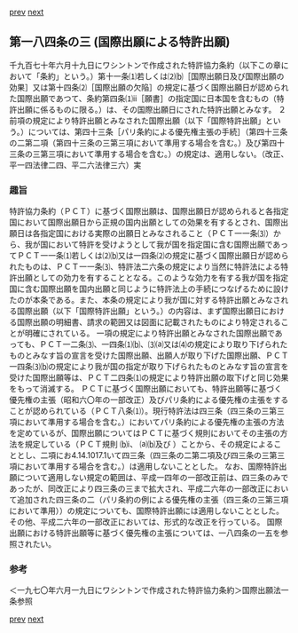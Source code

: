 [prev](/specific\markdowns\特許法\253_Mp-Ch_8-At_184_2.md)
[next](/specific\markdowns\特許法\255_Mp-Ch_9-At_184_4.md)
## 第一八四条の三 (国際出願による特許出願)
千九百七十年六月十九日にワシントンで作成された特許協力条約（以下この章において「条約」という。）第十一条⑴若しくは⑵⒝［国際出願日及び国際出願の効果］又は第十四条⑵［国際出願の欠陥］の規定に基づく国際出願日が認められた国際出願であつて、条約第四条⑴ⅱ［願書］の指定国に日本国を含むもの（特許出願に係るものに限る。）は、その国際出願日にされた特許出願とみなす。
２ 前項の規定により特許出願とみなされた国際出願（以下「国際特許出願」という。）については、第四十三条［パリ条約による優先権主張の手続］（第四十三条の二第二項（第四十三条の三第三項において準用する場合を含む。）及び第四十三条の三第三項において準用する場合を含む。）の規定は、適用しない。（改正、平一四法律二四、平二六法律三六）実

### 趣旨
特許協力条約（ＰＣＴ）に基づく国際出願は、国際出願日が認められると各指定国において国際出願日から正規の国内出願としての効果を有するとされ、国際出願日は各指定国における実際の出願日とみなされること（ＰＣＴ一一条⑶）から、我が国において特許を受けようとして我が国を指定国に含む国際出願であってＰＣＴ一一条⑴若しくは⑵⒝又は一四条⑵の規定に基づく国際出願日が認められたものは、ＰＣＴ一一条⑶、特許法二六条の規定により当然に特許法による特許出願としての効力を有することとなる。このような効力を有する我が国を指定国に含む国際出願を国内出願と同じように特許法上の手続につなげるために設けたのが本条である。また、本条の規定により我が国に対する特許出願とみなされる国際出願（以下「国際特許出願」という。）の内容は、まず国際出願日における国際出願の明細書、請求の範囲又は図面に記載されたものにより特定されることが明確にされている。
一項の規定により特許出願とみなされた国際出願であっても、ＰＣＴ一二条⑶、一四条⑴⒝、⑶⒜又は⑷の規定により取り下げられたものとみなす旨の宣言を受けた国際出願、出願人が取り下げた国際出願、ＰＣＴ一四条⑶⒝の規定により我が国の指定が取り下げられたものとみなす旨の宣言を受けた国際出願等は、ＰＣＴ二四条⑴の規定により特許出願の取下げと同じ効果をもって消滅する。
ＰＣＴに基づく国際出願においても、特許出願等に基づく優先権の主張（昭和六〇年の一部改正）及びパリ条約による優先権の主張をすることが認められている（ＰＣＴ八条⑴）。現行特許法は四三条（四三条の三第三項において準用する場合を含む。）においてパリ条約による優先権の主張の方法を定めているが、国際出願についてはＰＣＴに基づく規則においてその主張の方法を規定している（ＰＣＴ規則 ⒝ⅰ、 ⒜⒝及び ）ことから、その規定によることとし、二項にお4.14.1017.1いて四三条（四三条の二第二項及び四三条の三第三項において準用する場合を含む。）は適用しないこととした。
なお、国際特許出願について適用しない規定の範囲は、平成一四年の一部改正前は、四三条のみであったが、同改正により四三条の三まで拡大され、平成二六年の一部改正において追加された四三条の二（パリ条約の例による優先権の主張（四三条の三第三項において準用））の規定についても、国際特許出願には適用しないこととした。その他、平成二六年の一部改正においては、形式的な改正を行っている。
国際出願における特許出願等に基づく優先権の主張については、一八四条の一五を参照されたい。

### 参考
＜一九七〇年六月一九日にワシントンで作成された特許協力条約＞国際出願法一条参照

[prev](/specific\markdowns\特許法\253_Mp-Ch_8-At_184_2.md)
[next](/specific\markdowns\特許法\255_Mp-Ch_9-At_184_4.md)